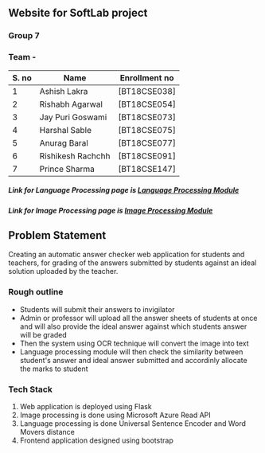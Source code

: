 ## Website for SoftLab project 
### Group 7 
### Team - 

| S. no | Name | Enrollment no   |
| ----- | ---- | --------------- |
| 1 | Ashish Lakra   | [BT18CSE038]  |
| 2 | Rishabh Agarwal   | [BT18CSE054]  |
| 3 |  Jay Puri Goswami | [BT18CSE073] |
| 4 | Harshal Sable     | [BT18CSE075]  |
| 5 | Anurag Baral      | [BT18CSE077]  |
| 6 | Rishikesh Rachchh   | [BT18CSE091]  |
| 7 |  Prince Sharma     | [BT18CSE147]  |

##### Link for Language Processing page is  <a href = 'https://jay22519.github.io/Language_processing/'>Language Processing Module</a> 

##### Link for Image Processing page is <a href = 'https://jay22519.github.io/Image_processing/'>Image Processing Module</a> 

## Problem Statement 
Creating an automatic answer checker web application for students and teachers, for grading of the answers submitted by students against an ideal solution uploaded by the teacher. 

### Rough outline  
- Students will submit their answers to invigilator 
-  Admin or professor will upload all the answer sheets of students at once and will also provide the ideal answer against which students answer will be graded  
-  Then the system using OCR technique will convert the image into text 
-  Language processing module will then check the similarity between student's answer and ideal answer submitted and accordinly allocate the marks to student
  
### Tech Stack  
1) Web application is deployed using Flask  <br>
2) Image processing is done using Microsoft Azure Read API <br>
3) Language processing is done Universal Sentence Encoder and Word Movers distance <br>
4) Frontend application designed using bootstrap <br>

